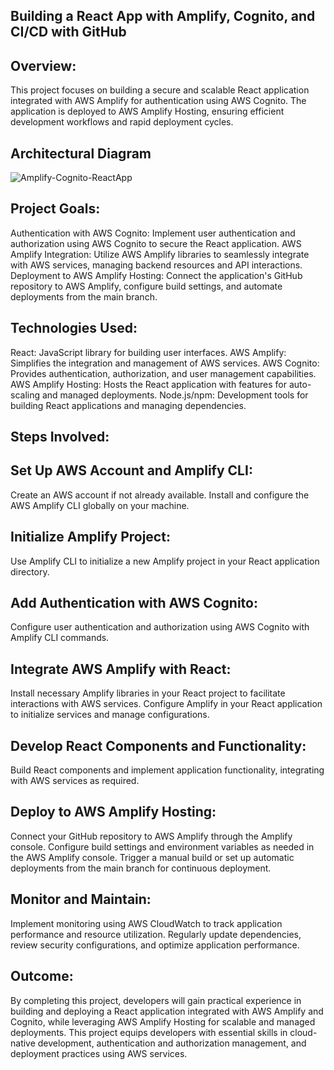 ## Building a React App with Amplify, Cognito, and CI/CD with GitHub

## Overview:
This project focuses on building a secure and scalable React application integrated with AWS Amplify for authentication using AWS Cognito. The application is deployed to AWS Amplify Hosting, ensuring efficient development workflows and rapid deployment cycles.

## Architectural Diagram
![Amplify-Cognito-ReactApp](https://github.com/user-attachments/assets/e347cca4-1841-4665-8bd6-aaf25c426261)

## Project Goals:
Authentication with AWS Cognito: Implement user authentication and authorization using AWS Cognito to secure the React application.
AWS Amplify Integration: Utilize AWS Amplify libraries to seamlessly integrate with AWS services, managing backend resources and API interactions.
Deployment to AWS Amplify Hosting: Connect the application's GitHub repository to AWS Amplify, configure build settings, and automate deployments from the main branch.

## Technologies Used:
React: JavaScript library for building user interfaces.
AWS Amplify: Simplifies the integration and management of AWS services.
AWS Cognito: Provides authentication, authorization, and user management capabilities.
AWS Amplify Hosting: Hosts the React application with features for auto-scaling and managed deployments.
Node.js/npm: Development tools for building React applications and managing dependencies.

## Steps Involved:

## Set Up AWS Account and Amplify CLI:
Create an AWS account if not already available.
Install and configure the AWS Amplify CLI globally on your machine.

## Initialize Amplify Project:
Use Amplify CLI to initialize a new Amplify project in your React application directory.

## Add Authentication with AWS Cognito:
Configure user authentication and authorization using AWS Cognito with Amplify CLI commands.

## Integrate AWS Amplify with React:
Install necessary Amplify libraries in your React project to facilitate interactions with AWS services.
Configure Amplify in your React application to initialize services and manage configurations.

## Develop React Components and Functionality:
Build React components and implement application functionality, integrating with AWS services as required.

## Deploy to AWS Amplify Hosting:
Connect your GitHub repository to AWS Amplify through the Amplify console.
Configure build settings and environment variables as needed in the AWS Amplify console.
Trigger a manual build or set up automatic deployments from the main branch for continuous deployment.

## Monitor and Maintain:
Implement monitoring using AWS CloudWatch to track application performance and resource utilization.
Regularly update dependencies, review security configurations, and optimize application performance.

## Outcome:
By completing this project, developers will gain practical experience in building and deploying a React application integrated with AWS Amplify and Cognito, while leveraging AWS Amplify Hosting for scalable and managed deployments. This project equips developers with essential skills in cloud-native development, authentication and authorization management, and deployment practices using AWS services.
